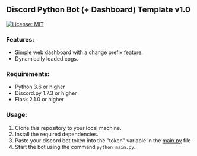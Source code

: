 ## Discord Python Bot (+ Dashboard) Template v1.0

[![License: MIT](https://img.shields.io/badge/License-MIT-yellow.svg)](https://opensource.org/licenses/MIT)

### Features:

- Simple web dashboard with a change prefix feature.
- Dynamically loaded cogs.

### Requirements:

- Python 3.6 or higher
- Discord.py 1.7.3 or higher
- Flask 2.1.0 or higher

### Usage:

1. Clone this repository to your local machine.
2. Install the required dependencies.
3. Paste your discord bot token into the "token" variable in the [main.py](main.py) file
4. Start the bot using the command `python main.py`.
